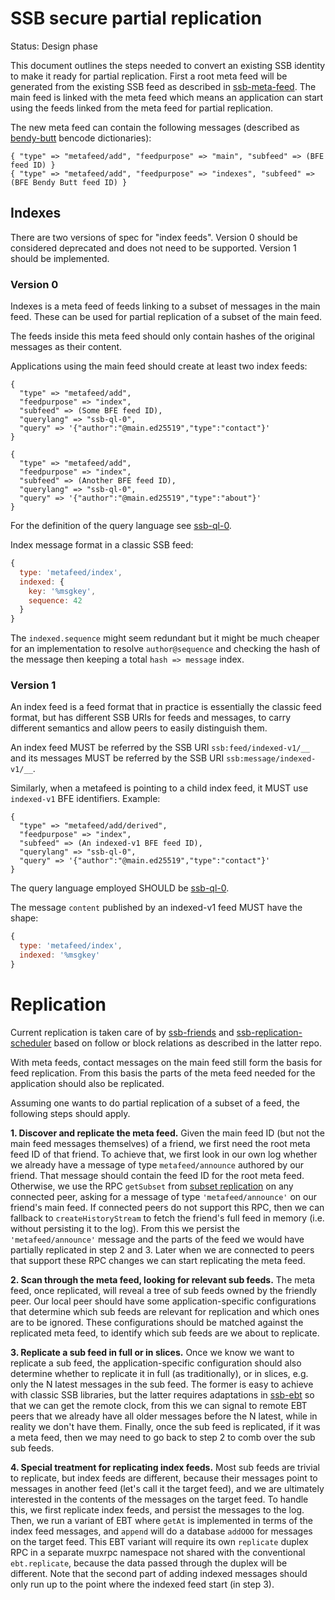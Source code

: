 <!--
SPDX-FileCopyrightText: 2021 Anders Rune Jensen

SPDX-License-Identifier: CC-BY-4.0
-->

# SSB secure partial replication

Status: Design phase

This document outlines the steps needed to convert an existing SSB
identity to make it ready for partial replication. First a root meta
feed will be generated from the existing SSB feed as described in
[ssb-meta-feed]. The main feed is linked with the meta feed which
means an application can start using the feeds linked from the meta
feed for partial replication.

The new meta feed can contain the following messages (described
as [bendy-butt] bencode dictionaries):

```
{ "type" => "metafeed/add", "feedpurpose" => "main", "subfeed" => (BFE feed ID) }
{ "type" => "metafeed/add", "feedpurpose" => "indexes", "subfeed" => (BFE Bendy Butt feed ID) }
```

## Indexes

There are two versions of spec for "index feeds". Version 0 should be 
considered deprecated and does not need to be supported. Version 1
should be implemented.

### Version 0

Indexes is a meta feed of feeds linking to a subset of messages in the
main feed. These can be used for partial replication of a subset of
the main feed.

The feeds inside this meta feed should only contain hashes of the
original messages as their content.

Applications using the main feed should create at least two index
feeds:

```
{ 
  "type" => "metafeed/add",
  "feedpurpose" => "index", 
  "subfeed" => (Some BFE feed ID),
  "querylang" => "ssb-ql-0",
  "query" => '{"author":"@main.ed25519","type":"contact"}'
}

{ 
  "type" => "metafeed/add",
  "feedpurpose" => "index", 
  "subfeed" => (Another BFE feed ID),
  "querylang" => "ssb-ql-0",
  "query" => '{"author":"@main.ed25519","type":"about"}'
}
```

For the definition of the query language see [ssb-ql-0].

Index message format in a classic SSB feed:

```js
{
  type: 'metafeed/index',
  indexed: {
    key: '%msgkey',
    sequence: 42
  }
}
```

The `indexed.sequence` might seem redundant but it might be much cheaper
for an implementation to resolve `author@sequence` and checking the hash 
of the message then keeping a total `hash => message` index.

### Version 1

An index feed is a feed format that in practice is essentially the classic
feed format, but has different SSB URIs for feeds and messages, to carry
different semantics and allow peers to easily distinguish them.

An index feed MUST be referred by the SSB URI `ssb:feed/indexed-v1/__` and
its messages MUST be referred by the SSB URI `ssb:message/indexed-v1/__`.

Similarly, when a metafeed is pointing to a child index feed, it MUST use
`indexed-v1` BFE identifiers. Example:

```
{ 
  "type" => "metafeed/add/derived",
  "feedpurpose" => "index", 
  "subfeed" => (An indexed-v1 BFE feed ID),
  "querylang" => "ssb-ql-0",
  "query" => '{"author":"@main.ed25519","type":"contact"}'
}
```

The query language employed SHOULD be [ssb-ql-0].

The message `content` published by an indexed-v1 feed MUST have the shape:

```js
{
  type: 'metafeed/index',
  indexed: '%msgkey'
}
```

# Replication

Current replication is taken care of by [ssb-friends] and 
[ssb-replication-scheduler] based on follow or block relations as 
described in the latter repo.

With meta feeds, contact messages on the main feed still form the
basis for feed replication. From this basis the parts of the meta feed
needed for the application should also be replicated. 

Assuming one wants to do partial replication of a subset of a feed,
the following steps should apply.

**1. Discover and replicate the meta feed.** Given the main feed ID
(but not the main feed messages themselves) of a friend, we first need
the root meta feed ID of that friend. To achieve that, we first look
in our own log whether we already have a message of type
`metafeed/announce` authored by our friend. That message should
contain the feed ID for the root meta feed. Otherwise, we use the RPC
`getSubset` from [subset replication] on any connected peer, asking
for a message of type `'metafeed/announce'` on our friend's main
feed. If connected peers do not support this RPC, then we can fallback
to `createHistoryStream` to fetch the friend's full feed in memory
(i.e.  without persisting it to the log). From this we persist the
`'metafeed/announce'` message and the parts of the feed we would have
partially replicated in step 2 and 3. Later when we are connected to
peers that support these RPC changes we can start replicating the meta
feed.

**2. Scan through the meta feed, looking for relevant sub feeds.** The
meta feed, once replicated, will reveal a tree of sub feeds owned by
the friendly peer. Our local peer should have some application-specific
configurations that determine which sub feeds are relevant for replication
and which ones are to be ignored. These configurations should be matched
against the replicated meta feed, to identify which sub feeds are we about
to replicate.

**3. Replicate a sub feed in full or in slices.** Once we know we want
to replicate a sub feed, the application-specific configuration should
also determine whether to replicate it in full (as traditionally), or
in slices, e.g. only the N latest messages in the sub feed. The former
is easy to achieve with classic SSB libraries, but the latter requires
adaptations in [ssb-ebt] so that we can get the remote clock, from
this we can signal to remote EBT peers that we already have all older
messages before the N latest, while in reality we don't have
them. Finally, once the sub feed is replicated, if it was a meta feed,
then we may need to go back to step 2 to comb over the sub sub
feeds.

**4. Special treatment for replicating index feeds.** Most sub feeds
are trivial to replicate, but index feeds are different, because their
messages point to messages in another feed (let's call it the target
feed), and we are ultimately interested in the contents of the
messages on the target feed. To handle this, we first replicate index
feeds, and persist the messages to the log. Then, we run a variant of
EBT where `getAt` is implemented in terms of the index feed messages,
and `append` will do a database `addOOO` for messages on the target
feed. This EBT variant will require its own `replicate` duplex RPC in
a separate muxrpc namespace not shared with the conventional
`ebt.replicate`, because the data passed through the duplex will be
different. Note that the second part of adding indexed messages should
only run up to the point where the indexed feed start (in step 3).

 
[ssb-meta-feed]: https://github.com/ssb-ngi-pointer/ssb-meta-feed
[bendy-butt]: https://github.com/ssb-ngi-pointer/bendy-butt-spec
[ssb-friends]: https://github.com/ssbc/ssb-friends
[ssb-ebt]: https://github.com/ssbc/ssb-ebt
[ssb-replication-scheduler]: https://github.com/ssb-ngi-pointer/ssb-replication-scheduler
[subset replication]: https://github.com/ssb-ngi-pointer/ssb-subset-replication
[ssb-ql-0]: https://github.com/ssb-ngi-pointer/ssb-subset-replication-spec#ssb-ql-0
